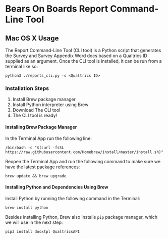 # Bears On Boards Report Command-Line Tool

## Mac OS X Usage

The Report Command-Line Tool (CLI tool) is a Python script that generates the Survey and Survey Appendix Word docs based on a Qualtrics ID supplied as an argument. Once the CLI tool is installed, it can be run from a terminal like so:

```
python3 ./reports_cli.py -s <Qualtrics ID>
```

### Installation Steps

1. Install Brew package manager
2. Install Python interpreter using Brew
3. Download The CLI tool
4. The CLI tool is ready!

   
#### Installing Brew Package Manager
In the Terminal App run the following line:
```
/bin/bash -c "$(curl -fsSL https://raw.githubusercontent.com/Homebrew/install/master/install.sh)"
```
Reopen the Terminal App and run the following command to make sure we have the latest package references:
```
brew update && brew upgrade
```

#### Installing Python and Dependencies Using Brew
Install Python by running the following command in the Terminal:
```
brew install python
```
Besides installing Python, Brew also installs `pip` package manager, which we will use in the next step:
```
pip3 install docxtpl QualtricsAPI
```

